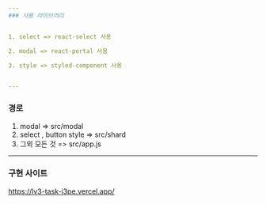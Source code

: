 ```yaml
---
### 사용 라이브러리


1. select => react-select 사용

2. modal => react-portal 사용

3. style => styled-component 사용


---
```

### 경로


1. modal => src/modal
2. select , button style => src/shard
3. 그외 모든 것 => src/app.js


---
### 구현 사이트


https://lv3-task-j3pe.vercel.app/

